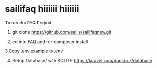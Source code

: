 # sailifaq hiiiiii hiiiiii

To run the FAQ Project
1. git clone
https://github.com/sailis/sailifaqnew.git

2. cd into FAQ and run composer install

3.Copy .env.example to .env


 4. Setup Database/ with SQLITE
https://laravel.com/docs/5.7/database